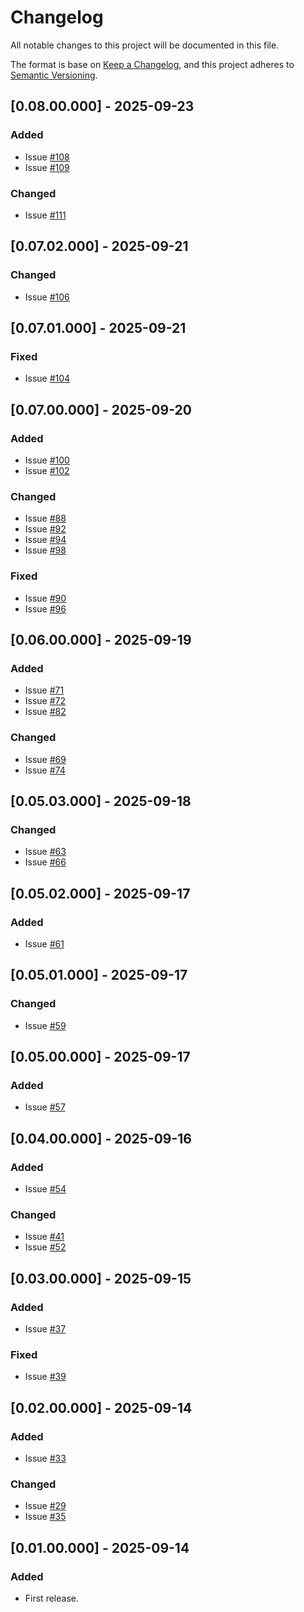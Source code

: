 # Changelog
All notable changes to this project will be documented in this file.

The format is base on [Keep a Changelog](https://keepachangelog.com/en/1.1.0/), and this project adheres to [Semantic Versioning](https://semver.org/spec/v2.0.0.html).


## [0.08.00.000] - 2025-09-23
### Added
- Issue [#108](https://github.com/j3-signalroom/cc-clients-lib/issues/108)
- Issue [#109](https://github.com/j3-signalroom/cc-clients-lib/issues/109)

### Changed
- Issue [#111](https://github.com/j3-signalroom/cc-clients-lib/issues/111)

## [0.07.02.000] - 2025-09-21
### Changed
- Issue [#106](https://github.com/j3-signalroom/cc-clients-lib/issues/106)

## [0.07.01.000] - 2025-09-21
### Fixed
- Issue [#104](https://github.com/j3-signalroom/cc-clients-lib/issues/104)

## [0.07.00.000] - 2025-09-20
### Added
- Issue [#100](https://github.com/j3-signalroom/cc-clients-lib/issues/100)
- Issue [#102](https://github.com/j3-signalroom/cc-clients-lib/issues/102)

### Changed
- Issue [#88](https://github.com/j3-signalroom/cc-clients-lib/issues/88)
- Issue [#92](https://github.com/j3-signalroom/cc-clients-lib/issues/92)
- Issue [#94](https://github.com/j3-signalroom/cc-clients-lib/issues/94)
- Issue [#98](https://github.com/j3-signalroom/cc-clients-lib/issues/98)

### Fixed
- Issue [#90](https://github.com/j3-signalroom/cc-clients-lib/issues/90)
- Issue [#96](https://github.com/j3-signalroom/cc-clients-lib/issues/96)

## [0.06.00.000] - 2025-09-19
### Added
- Issue [#71](https://github.com/j3-signalroom/cc-clients-lib/issues/71)
- Issue [#72](https://github.com/j3-signalroom/cc-clients-lib/issues/72)
- Issue [#82](https://github.com/j3-signalroom/cc-clients-lib/issues/82)

### Changed
- Issue [#69](https://github.com/j3-signalroom/cc-clients-lib/issues/69)
- Issue [#74](https://github.com/j3-signalroom/cc-clients-lib/issues/74)

## [0.05.03.000] - 2025-09-18
### Changed
- Issue [#63](https://github.com/j3-signalroom/cc-clients-lib/issues/63)
- Issue [#66](https://github.com/j3-signalroom/cc-clients-lib/issues/66)

## [0.05.02.000] - 2025-09-17
### Added
- Issue [#61](https://github.com/j3-signalroom/cc-clients-lib/issues/61)

## [0.05.01.000] - 2025-09-17
### Changed
- Issue [#59](https://github.com/j3-signalroom/cc-clients-lib/issues/59)

## [0.05.00.000] - 2025-09-17
### Added
- Issue [#57](https://github.com/j3-signalroom/cc-clients-lib/issues/57)

## [0.04.00.000] - 2025-09-16
### Added
- Issue [#54](https://github.com/j3-signalroom/cc-clients-lib/issues/54)

### Changed
- Issue [#41](https://github.com/j3-signalroom/cc-clients-lib/issues/41)
- Issue [#52](https://github.com/j3-signalroom/cc-clients-lib/issues/52)

## [0.03.00.000] - 2025-09-15
### Added
- Issue [#37](https://github.com/j3-signalroom/cc-clients-lib/issues/37)

### Fixed
- Issue [#39](https://github.com/j3-signalroom/cc-clients-lib/issues/39)

## [0.02.00.000] - 2025-09-14
### Added
- Issue [#33](https://github.com/j3-signalroom/cc-clients-lib/issues/33)

### Changed
- Issue [#29](https://github.com/j3-signalroom/cc-clients-lib/issues/29)
- Issue [#35](https://github.com/j3-signalroom/cc-clients-lib/issues/35)

## [0.01.00.000] - 2025-09-14
### Added
- First release.
